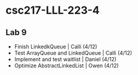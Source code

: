# csc217-LLL-223-4
## Lab 9
* Finish LinkedkQueue | Calli (4/12)
* Test ArrayQueue and LinkedQueue | Calli (4/12)
* Implement and test waitlist | Daniel (4/12)
* Optimize AbstractLinkedList | Owen (4/12)
